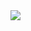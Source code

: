 <img src="https://github.com/jessi-git/Confeitaria/blob/main/img/Corina%20Bolos%20e%20Salgados.png">